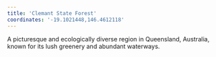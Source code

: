 ```yaml
---
title: 'Clemant State Forest'
coordinates: '-19.1021448,146.4612118'
---
```

A picturesque and ecologically diverse region in Queensland, Australia, known for its lush greenery and abundant waterways.